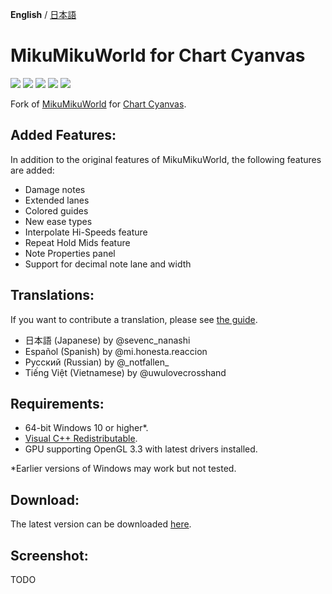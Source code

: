 **English** / [日本語](./README.ja.md)

# MikuMikuWorld for Chart Cyanvas
[![](https://byob.yarr.is/RubbaBoy/Example/coverage-en)](./MikuMikuWorld/res/i18n/en.csv)
[![](https://byob.yarr.is/RubbaBoy/Example/coverage-ja)](./MikuMikuWorld/res/i18n/ja.csv)
[![](https://byob.yarr.is/RubbaBoy/Example/coverage-es)](./MikuMikuWorld/res/i18n/es.csv)
[![](https://byob.yarr.is/RubbaBoy/Example/coverage-ru)](./MikuMikuWorld/res/i18n/ru.csv)
[![](https://byob.yarr.is/RubbaBoy/Example/coverage-vi)](./MikuMikuWorld/res/i18n/vi.csv)

Fork of [MikuMikuWorld](https://github.com/crash5band/MikuMikuWorld) for [Chart Cyanvas](https://github.com/sevenc-nanashi/chart_cyanvas).

## Added Features:

In addition to the original features of MikuMikuWorld, the following features are added:

-   Damage notes
-   Extended lanes
-   Colored guides
-   New ease types
-   Interpolate Hi-Speeds feature
-   Repeat Hold Mids feature
-   Note Properties panel
-   Support for decimal note lane and width

## Translations:

If you want to contribute a translation, please see [the guide](./TRANSLATION.md).

-   日本語 (Japanese) by @sevenc_nanashi
-   Español (Spanish) by @mi.honesta.reaccion
-   Русский (Russian) by @\_notfallen\_
-   Tiếng Việt (Vietnamese) by @uwulovecrosshand

## Requirements:

-   64-bit Windows 10 or higher\*.
-   [Visual C++ Redistributable](https://aka.ms/vs/17/release/vc_redist.x64.exe).
-   GPU supporting OpenGL 3.3 with latest drivers installed.

\*Earlier versions of Windows may work but not tested.

## Download:

The latest version can be downloaded [here](https://github.com/sevenc-nanashi/MikuMikuWorld/releases/latest/download/MikuMikuWorld.zip).

## Screenshot:

TODO
